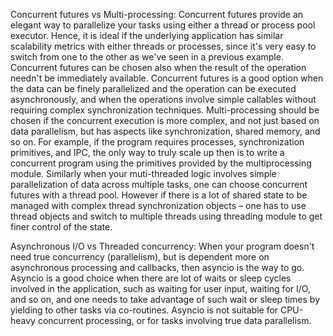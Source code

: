 Concurrent futures vs Multi-processing:
    Concurrent futures provide an elegant way to parallelize your tasks using either a thread or process pool executor.
Hence, it is ideal if the underlying application has similar scalability metrics with either threads or processes,
since it's very easy to switch from one to the other as we've seen in a previous example. Concurrent futures can be
chosen also when the result of the operation needn't be immediately available. Concurrent futures is a good option when
the data can be finely parallelized and the operation can be executed asynchronously, and when the operations involve
simple callables without requiring complex synchronization techniques.
    Multi-processing should be chosen if the concurrent execution is more complex, and not just based on data
parallelism, but has aspects like synchronization, shared memory, and so on. For example, if the program requires
processes, synchronization primitives, and IPC, the only way to truly scale up then is to write a concurrent program
using the primitives provided by the multiprocessing module. Similarly when your muti-threaded logic involves simple
parallelization of data across multiple tasks, one can choose concurrent futures with a thread pool. However if there is
a lot of shared state to be managed with complex thread synchronization objects – one has to use thread objects and
switch to multiple threads using threading module to get finer control of the state.

Asynchronous I/O vs Threaded concurrency:
    When your program doesn't need true concurrency (parallelism), but is dependent more on asynchronous processing and
callbacks, then asyncio is the way to go. Asyncio is a good choice when there are lot of waits or sleep cycles involved
in the application, such as waiting for user input, waiting for I/O, and so on, and one needs to take advantage of such
wait or sleep times by yielding to other tasks via co-routines. Asyncio is not suitable for CPU-heavy concurrent
processing, or for tasks involving true data parallelism.